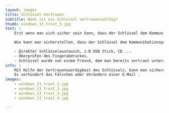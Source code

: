 ```yaml
---
layout: images
title: Schlüssel-Vertrauen 
subtitle: Wann ist ein Schlüssel vertrauenswürdig?
thumb: windows_13_trust_3.jpg
text: |
    Erst wenn man sich sicher sein kann, dass der Schlüssel dem Kommunikationspartner wirklich angehört, kann man dem Schlüssel vertrauen. 

    Wie kann man sicherstellen, dass der Schlüssel dem Kommunikationspartner wirklich angehört:

    - Direkter Schlüsselaustausch, z.B USB Stick, CD ...
    - Überprüfen des Fingerabdruckes.
    - Schlüssel wurde von einem Freund, dem man bereits vertraut unterzeichnet. ([Web of Trust](../../../Windows/Thunderbird/weboftrust/)).
info: |
    Mit Hilfe der Vertrauenswürdigkeit des Schlüssels, kann man sicherstellen, dass der Absender einer unterschriebenen Mail, diese auch selber verfasst hat und diese unverändert angekommen ist.  
    Es verhindert das Fälschen oder Verändern einer E-Mail .
images:
    - windows_13_trust_1.jpg
    - windows_13_trust_2.jpg
    - windows_13_trust_3.jpg
    - windows_13_trust_4.jpg

---
```

